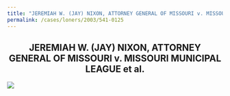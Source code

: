 ```yaml
---
title: "JEREMIAH W. (JAY) NIXON, ATTORNEY GENERAL OF MISSOURI v. MISSOURI MUNICIPAL LEAGUE et al."
permalink: /cases/loners/2003/541-0125
---
```


<h2 style="text-align:center">JEREMIAH W. (JAY) NIXON, ATTORNEY GENERAL OF MISSOURI v. MISSOURI MUNICIPAL LEAGUE et al.</h2>
<a href="https://cdn.loc.gov/service/ll/usrep/usrep541/usrep541125/usrep541125.pdf">
  <img src="https://cdn.loc.gov/service/ll/usrep/usrep541/usrep541125/usrep541125.gif" style="display:block;margin:auto;">
</a>
